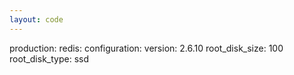 ```yaml
---
layout: code
---
```


production:
    redis:
        configuration:
            version: 2.6.10
            root_disk_size: 100
            root_disk_type: ssd
